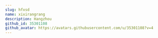 ```yaml
---
slug: hfxsd
name: xixirangrang
description: Hangzhou
github_id: 35301108
github_avatar: https://avatars.githubusercontent.com/u/35301108?v=4
---
```


